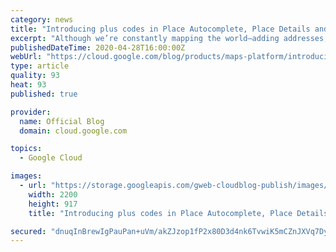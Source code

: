```yaml
---
category: news
title: "Introducing plus codes in Place Autocomplete, Place Details and Geocoding to help you serve users everywhere"
excerpt: "Although we’re constantly mapping the world–adding addresses, points of interest, roads, and more–there are many places without traditional addressing systems and some areas with no addresses or road names at all. This can be a challenge for businesses such as food delivery or on-demand transportation,"
publishedDateTime: 2020-04-28T16:00:00Z
webUrl: "https://cloud.google.com/blog/products/maps-platform/introducing-plus-codes-place-autocomplete-place-details-and-geocoding-help-you-serve-users-everywhere/"
type: article
quality: 93
heat: 93
published: true

provider:
  name: Official Blog
  domain: cloud.google.com

topics:
  - Google Cloud

images:
  - url: "https://storage.googleapis.com/gweb-cloudblog-publish/images/033-MAP-Plus-Codes-In-Place-Autocomplete-S.max-2200x2200.png"
    width: 2200
    height: 917
    title: "Introducing plus codes in Place Autocomplete, Place Details and Geocoding to help you serve users everywhere"

secured: "dnuqInBrewIgPauPan+uVm/akZJzop1fP2x80D3d4nk6TvwiK5mCZnJXVq7Dynbc8uglTUs756pUoiulOMxN90BEXHEZ59b4h4dpqV+vDMlv8ARUZOZd3AAYw2Q6uRKscAzTl1UIfbcsq+Yw+pyyfG+2zp9YCUtjzqVwWcD1tI4b65gMgQ89Lju8jHcYj9CedoxKmE70AtF/RCJkTHR7xZkR2PZpdoJ8oGoxRuiPhK8Uh82JuBOrx66ZC/hIlkM7DjiyqC7A997veLfG5K0pnPv9zByhCE7XIVJfek39qFlZvdQFtJdjLSs6wqDox8Eu4ZCG85trJBaa7ou2yj51QA==;7tY2/t+FAvAHV/3TlgplQg=="
---
```


